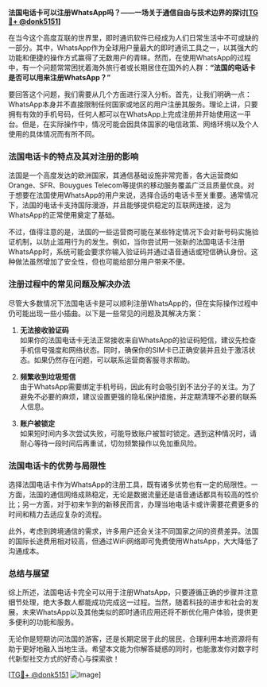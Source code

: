 **法国电话卡可以注册WhatsApp吗？——一场关于通信自由与技术边界的探讨[[TG💪+ @donk5151](https://t.me/s/donk5151)]**

在当今这个高度互联的世界里，即时通讯软件已经成为人们日常生活中不可或缺的一部分。其中，WhatsApp作为全球用户量最大的即时通讯工具之一，以其强大的功能和便捷的操作方式赢得了无数用户的青睐。然而，在使用WhatsApp的过程中，有一个问题常常困扰着海外旅行者或长期居住在国外的人群：**“法国的电话卡是否可以用来注册WhatsApp？”** 

要回答这个问题，我们需要从几个方面进行深入分析。首先，让我们明确一点：WhatsApp本身并不直接限制任何国家或地区的用户注册其服务。理论上讲，只要拥有有效的手机号码，任何人都可以在WhatsApp上完成注册并开始使用这一平台。但是，在实际操作中，情况可能会因具体国家的电信政策、网络环境以及个人使用的具体情况而有所不同。

### 法国电话卡的特点及其对注册的影响

法国是一个高度发达的欧洲国家，其通信基础设施非常完善，各大运营商如Orange、SFR、Bouygues Telecom等提供的移动服务覆盖广泛且质量优良。对于想要在法国使用WhatsApp的用户来说，选择合适的电话卡至关重要。通常情况下，法国的电话卡支持国际漫游，并且能够提供稳定的互联网连接，这为WhatsApp的正常使用奠定了基础。

不过，值得注意的是，法国的一些运营商可能在某些特定情况下会对新号码实施验证机制，以防止滥用行为的发生。例如，当你尝试用一张新的法国电话卡注册WhatsApp时，系统可能会要求你输入验证码并通过语音通话或短信确认身份。这种做法虽然增加了安全性，但也可能给部分用户带来不便。

### 注册过程中的常见问题及解决办法

尽管大多数情况下法国电话卡是可以顺利注册WhatsApp的，但在实际操作过程中仍可能出现一些小插曲。以下是一些常见的问题及其解决方案：

1. **无法接收验证码**  
   如果你的法国电话卡无法正常接收来自WhatsApp的验证码短信，建议先检查手机信号强度和网络状态。同时，确保你的SIM卡已正确安装并且处于激活状态。如果仍然存在问题，可以联系运营商客服寻求帮助。

2. **频繁收到垃圾短信**  
   由于WhatsApp需要绑定手机号码，因此有时会吸引到不法分子的关注。为了避免不必要的麻烦，建议设置更强的隐私保护措施，并定期清理不必要的联系人信息。

3. **账户被锁定**  
   如果短时间内多次尝试失败，可能导致账户被暂时锁定。遇到这种情况时，请耐心等待一段时间后再重试，切勿频繁操作以免加重风险。

### 法国电话卡的优势与局限性

选择法国电话卡作为WhatsApp的注册工具，既有诸多优势也有一定的局限性。一方面，法国的通信网络成熟稳定，无论是数据流量还是语音通话都具有较高的性价比；另一方面，对于初来乍到的新移民而言，办理当地电话卡或许需要花费更多的时间和精力去适应复杂的流程。

此外，考虑到跨境通信的需求，许多用户还会关注不同国家之间的资费差异。法国的国际长途费用相对较高，但通过WiFi网络即可免费使用WhatsApp，大大降低了沟通成本。

### 总结与展望

综上所述，法国电话卡完全可以用于注册WhatsApp，只要遵循正确的步骤并注意细节处理，绝大多数人都能成功完成这一过程。当然，随着科技的进步和社会的发展，未来WhatsApp以及其他类似的即时通讯应用还将不断优化用户体验，提供更多便利的功能和服务。

无论你是短期访问法国的游客，还是长期定居于此的居民，合理利用本地资源将有助于更好地融入当地生活。希望本文能为你解答疑惑的同时，也能激发你对数字时代新型社交方式的好奇心与探索欲！

[[TG💪+ @donk5151](https://t.me/s/donk5151) ![Image](https://i.postimg.cc/rwNCRYN7/Snipaste-2025-04-30-17-27-05.png)]